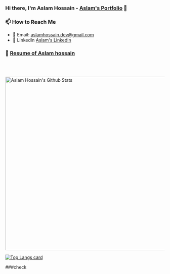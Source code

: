 ### Hi there, I'm Aslam Hossain - [Aslam's Portfolio](https://www.aslamhossain.com/ "Aslam's Portfolio") 👋

### 📫 How to Reach Me
* 📧 Email: aslamhossain.dev@gmail.com
* 💼 LinkedIn  [Aslam's LinkedIn](linkedin.com/in/aslamhossain/ "Aslam's LinkedIn")
### 📑 [Resume of Aslam hossain](https://read.cv/aslamhossain)

<br></br>


<img width="550" alt="Aslam Hossain's Github Stats"  src="https://github-readme-stats.vercel.app/api?username=codexaslam&show_icons=true"/>

[![Top Langs card](https://github-readme-stats.vercel.app/api/top-langs/?username=codexaslam&card_width=550)](https://github.com/codexaslam)


###check
